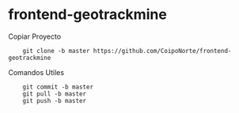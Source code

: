 # frontend-geotrackmine

Copiar Proyecto
```
    git clone -b master https://github.com/CoipoNorte/frontend-geotrackmine
```

Comandos Utiles
```
    git commit -b master
    git pull -b master 
    git push -b master
```
